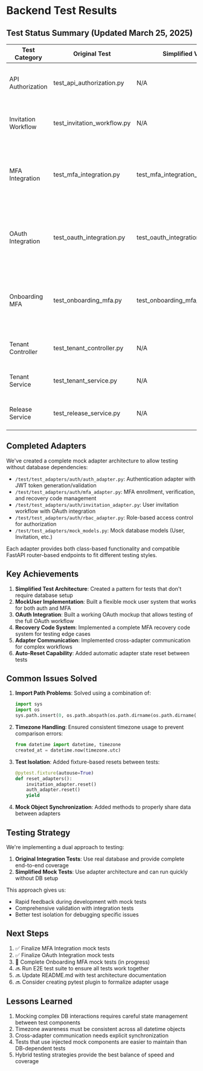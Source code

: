# Backend Test Results

## Test Status Summary (Updated March 25, 2025)

| Test Category | Original Test | Simplified Version | Status | Notes |
|---------------|---------------|-------------------|--------|-------|
| API Authorization | test_api_authorization.py | N/A | ✅ Fixed | Works with minor fixes to Pydantic v2 |
| Invitation Workflow | test_invitation_workflow.py | N/A | ✅ Fixed | Works with minor fixes to Pydantic v2 |
| MFA Integration | test_mfa_integration.py | test_mfa_integration_simplified_v2.py | ❌ / ✅ | Original requires DB, simplified version completed and passing |
| OAuth Integration | test_oauth_integration.py | test_oauth_integration_simplified.py | ❌ / ✅ | Original requires DB, simplified version completed and passing |
| Onboarding MFA | test_onboarding_mfa.py | test_onboarding_mfa_simplified.py | ❌ / 🔄 | Original requires DB, simplified version in progress (date issue) |
| Tenant Controller | test_tenant_controller.py | N/A | ❓ Unknown | Legacy unittest test, not tested yet |
| Tenant Service | test_tenant_service.py | N/A | ❓ Unknown | Legacy unittest test, not tested yet |
| Release Service | test_release_service.py | N/A | ❓ Unknown | Legacy unittest test, not tested yet |

## Completed Adapters

We've created a complete mock adapter architecture to allow testing without database dependencies:

- `/test/test_adapters/auth/auth_adapter.py`: Authentication adapter with JWT token generation/validation
- `/test/test_adapters/auth/mfa_adapter.py`: MFA enrollment, verification, and recovery code management
- `/test/test_adapters/auth/invitation_adapter.py`: User invitation workflow with OAuth integration
- `/test/test_adapters/auth/rbac_adapter.py`: Role-based access control for authorization
- `/test/test_adapters/mock_models.py`: Mock database models (User, Invitation, etc.)

Each adapter provides both class-based functionality and compatible FastAPI router-based endpoints to fit different testing styles.

## Key Achievements

1. **Simplified Test Architecture**: Created a pattern for tests that don't require database setup
2. **MockUser Implementation**: Built a flexible mock user system that works for both auth and MFA
3. **OAuth Integration**: Built a working OAuth mockup that allows testing of the full OAuth workflow
4. **Recovery Code System**: Implemented a complete MFA recovery code system for testing edge cases
5. **Adapter Communication**: Implemented cross-adapter communication for complex workflows
6. **Auto-Reset Capability**: Added automatic adapter state reset between tests

## Common Issues Solved

1. **Import Path Problems**: Solved using a combination of:
   ```python
   import sys
   import os
   sys.path.insert(0, os.path.abspath(os.path.dirname(os.path.dirname(__file__))))
   ```

2. **Timezone Handling**: Ensured consistent timezone usage to prevent comparison errors:
   ```python
   from datetime import datetime, timezone
   created_at = datetime.now(timezone.utc)
   ```

3. **Test Isolation**: Added fixture-based resets between tests:
   ```python
   @pytest.fixture(autouse=True)
   def reset_adapters():
       invitation_adapter.reset()
       auth_adapter.reset()
       yield
   ```

4. **Mock Object Synchronization**: Added methods to properly share data between adapters

## Testing Strategy

We're implementing a dual approach to testing:

1. **Original Integration Tests**: Use real database and provide complete end-to-end coverage
2. **Simplified Mock Tests**: Use adapter architecture and can run quickly without DB setup

This approach gives us:
- Rapid feedback during development with mock tests
- Comprehensive validation with integration tests
- Better test isolation for debugging specific issues

## Next Steps

1. ✅ Finalize MFA Integration mock tests 
2. ✅ Finalize OAuth Integration mock tests
3. 🔄 Complete Onboarding MFA mock tests (in progress)
4. 🔜 Run E2E test suite to ensure all tests work together
5. 🔜 Update README.md with test architecture documentation
6. 🔜 Consider creating pytest plugin to formalize adapter usage

## Lessons Learned

1. Mocking complex DB interactions requires careful state management between test components
2. Timezone awareness must be consistent across all datetime objects
3. Cross-adapter communication needs explicit synchronization  
4. Tests that use injected mock components are easier to maintain than DB-dependent tests
5. Hybrid testing strategies provide the best balance of speed and coverage